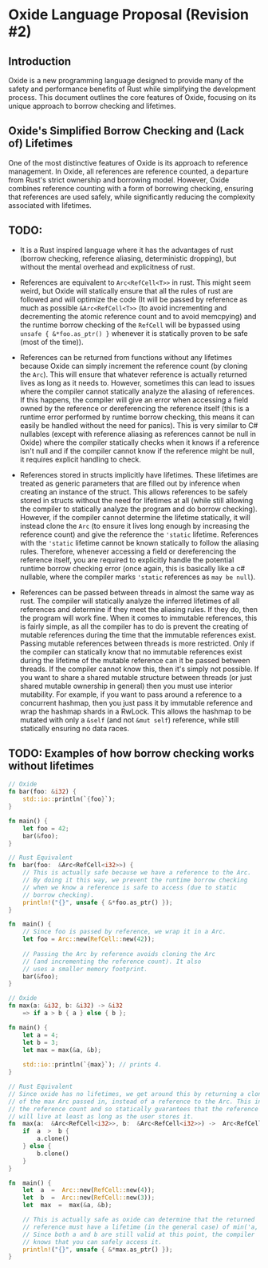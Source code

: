 # Oxide Language Proposal (Revision #2)

## Introduction

Oxide is a new programming language designed to provide many of the safety and
performance benefits of Rust while simplifying the development process. This
document outlines the core features of Oxide, focusing on its unique approach to
borrow checking and lifetimes.

## Oxide's Simplified Borrow Checking and (Lack of) Lifetimes

One of the most distinctive features of Oxide is its approach to reference
management. In Oxide, all references are reference counted, a departure from
Rust's strict ownership and borrowing model. However, Oxide combines reference
counting with a form of borrowing checking, ensuring that references are used
safely, while significantly reducing the complexity associated with lifetimes.

## TODO:

- It is a Rust inspired language where it has the advantages of rust (borrow
  checking, reference aliasing, deterministic dropping), but without the mental
  overhead and explicitness of rust.

- References are equivalent to `Arc<RefCell<T>>` in rust. This might seem weird,
  but Oxide will statically ensure that all the rules of rust are followed and
  will optimize the code (It will be passed by reference as much as possible
  `&Arc<RefCell<T>>` (to avoid incrementing and decrementing the atomic
  reference count and to avoid memcpying) and the runtime borrow checking of the
  `RefCell` will be bypassed using `unsafe { &*foo.as_ptr() }` whenever it is
  statically proven to be safe (most of the time)).

- References can be returned from functions without any lifetimes because Oxide
  can simply increment the reference count (by cloning the `Arc`). This will
  ensure that whatever reference is actually returned lives as long as it needs
  to. However, sometimes this can lead to issues where the compiler cannot
  statically analyze the aliasing of references. If this happens, the compiler
  will give an error when accessing a field owned by the reference or
  dereferencing the reference itself (this is a runtime error performed by
  runtime borrow checking, this means it can easily be handled without the need
  for panics). This is very similar to C# nullables (except with reference
  aliasing as references cannot be null in Oxide) where the compiler statically
  checks when it knows if a reference isn't null and if the compiler cannot know
  if the reference might be null, it requires explicit handling to check.

- References stored in structs implicitly have lifetimes. These lifetimes are
  treated as generic parameters that are filled out by inference when creating
  an instance of the struct. This allows references to be safely stored in
  structs without the need for lifetimes at all (while still allowing the
  compiler to statically analyze the program and do borrow checking). However,
  if the compiler cannot determine the lifetime statically, it will instead
  clone the `Arc` (to ensure it lives long enough by increasing the reference
  count) and give the reference the `'static` lifetime. References with the
  `'static` lifetime cannot be known statically to follow the aliasing rules.
  Therefore, whenever accessing a field or dereferencing the reference itself,
  you are required to explicitly handle the potential runtime borrow checking
  error (once again, this is basically like a c# nullable, where the compiler
  marks `'static` references as `may be null`).

- References can be passed between threads in almost the same way as rust. The
  compiler will statically analyze the inferred lifetimes of all references and
  determine if they meet the aliasing rules. If they do, then the program will
  work fine. When it comes to immutable references, this is fairly simple, as
  all the compiler has to do is prevent the creating of mutable references
  during the time that the immutable references exist. Passing mutable
  references between threads is more restricted. Only if the compiler can
  statically know that no immutable references exist during the lifetime of the
  mutable reference can it be passed between threads. If the compiler cannot
  know this, then it's simply not possible. If you want to share a shared
  mutable structure between threads (or just shared mutable ownership in
  general) then you must use interior mutability. For example, if you want to
  pass around a reference to a concurrent hashmap, then you just pass it by
  immutable reference and wrap the hashmap shards in a RwLock. This allows the
  hashmap to be mutated with only a `&self` (and not `&mut self`) reference,
  while still statically ensuring no data races.

## TODO: Examples of how borrow checking works without lifetimes

```rust
// Oxide
fn bar(foo: &i32) {
	std::io::println(`{foo}`);
}

fn main() {
	let foo = 42;
	bar(&foo);
}

// Rust Equivalent
fn  bar(foo:  &Arc<RefCell<i32>>) {
	// This is actually safe because we have a reference to the Arc.
	// By doing it this way, we prevent the runtime borrow checking
	// when we know a reference is safe to access (due to static
	// borrow checking).
	println!("{}", unsafe { &*foo.as_ptr() });
}

fn  main() {
	// Since foo is passed by reference, we wrap it in a Arc.
	let foo = Arc::new(RefCell::new(42));
	
	// Passing the Arc by reference avoids cloning the Arc
	// (and incrementing the reference count). It also
	// uses a smaller memory footprint.
	bar(&foo);
}
```

```rust
// Oxide
fn max(a: &i32, b: &i32) -> &i32
	=> if a > b { a } else { b };

fn main() {
	let a = 4;
	let b = 3;
	let max = max(&a, &b);
	
	std::io::println(`{max}`); // prints 4.
}

// Rust Equivalent
// Since oxide has no lifetimes, we get around this by returning a clone
// of the max Arc passed in, instead of a reference to the Arc. This increments
// the reference count and so statically guarantees that the reference
// will live at least as long as the user stores it.
fn  max(a:  &Arc<RefCell<i32>>, b:  &Arc<RefCell<i32>>) ->  Arc<RefCell<i32>> {
	if  a  >  b {
		a.clone()
	} else {
		b.clone()
	}
}

fn  main() {
	let  a  =  Arc::new(RefCell::new(4));
	let  b  =  Arc::new(RefCell::new(3));
	let  max  =  max(&a, &b);

	// This is actually safe as oxide can determine that the returned
	// reference must have a lifetime (in the general case) of min('a, 'b).
	// Since both a and b are still valid at this point, the compiler
	// knows that you can safely access it.
	println!("{}", unsafe { &*max.as_ptr() });
}
```
